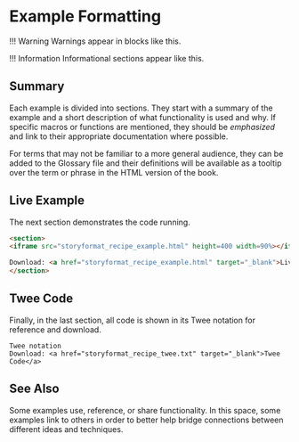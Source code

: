 # Example Formatting

!!! Warning
    Warnings appear in blocks like this.

!!! Information
    Informational sections appear like this.

## Summary

Each example is divided into sections. They start with a summary of the example and a short description of what functionality is used and why. If specific macros or functions are mentioned, they should be *emphasized* and link to their appropriate documentation where possible.

For terms that may not be familiar to a more general audience, they can be added to the Glossary file and their definitions will be available as a tooltip over the term or phrase in the HTML version of the book.

## Live Example

The next section demonstrates the code running.

```html
<section>
<iframe src="storyformat_recipe_example.html" height=400 width=90%></iframe>

Download: <a href="storyformat_recipe_example.html" target="_blank">Live Example</a>
</section>
```

## Twee Code

Finally, in the last section, all code is shown in its Twee notation for reference and download.

```twee
Twee notation
Download: <a href="storyformat_recipe_twee.txt" target="_blank">Twee Code</a>
```

## See Also

Some examples use, reference, or share functionality. In this space, some examples link to others in order to better help bridge connections between different ideas and techniques.
